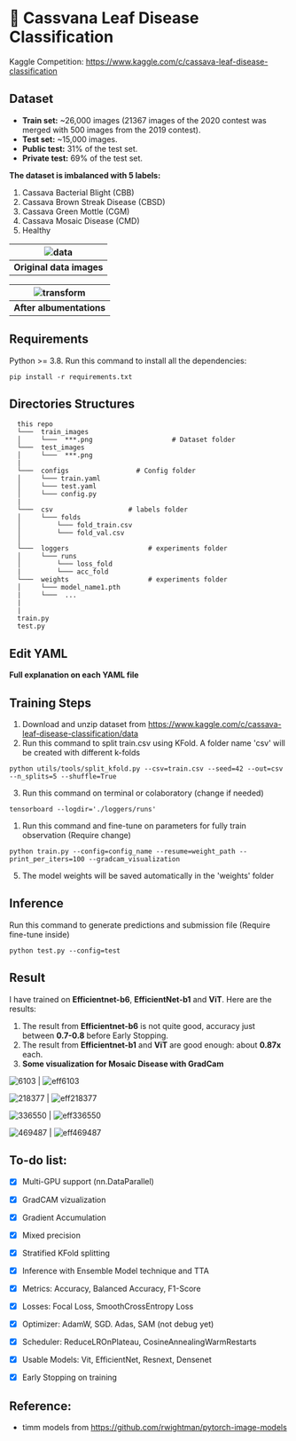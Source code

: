 # **🌿 Cassvana Leaf Disease Classification**
Kaggle Competition: https://www.kaggle.com/c/cassava-leaf-disease-classification


## **Dataset**
- **Train set:** ~26,000 images (21367 images of the 2020 contest was merged with 500 images from the 2019 contest).
- **Test set:** ~15,000 images.
- **Public test:** 31% of the test set.
- **Private test:** 69% of the test set.

**The dataset is imbalanced with 5 labels:**
1. Cassava Bacterial Blight (CBB)
2. Cassava Brown Streak Disease (CBSD)
3. Cassava Green Mottle (CGM)
4. Cassava Mosaic Disease (CMD)
5. Healthy

| ![data](imgs/dataset.PNG) |
| :-----------------------: |
| **Original data images**  |

| ![transform](imgs/transforms.PNG) |
| :-------------------------------: |
|     **After albumentations**      |

## **Requirements**

Python >= 3.8. Run this command to install all the dependencies:
```
pip install -r requirements.txt
```


## **Directories Structures**

```
  this repo
  └───  train_images                        
  │     └───  ***.png                    # Dataset folder   
  └───  test_images                        
  │     └───  ***.png              
  |
  └───  configs                 # Config folder                                          
  │     └─── train.yaml
  │     └─── test.yaml
  │     └─── config.py
  |              
  └───  csv                   # labels folder               
  │     └─── folds
  │         └─── fold_train.csv
  │         └─── fold_val.csv
  │                     
  └───  loggers                    # experiments folder               
  │     └─── runs
  │         └─── loss_fold
  |         └─── acc_fold        
  └───  weights                    # experiments folder               
  │     └─── model_name1.pth 
  |     └───  ...   
  |     
  |            
  train.py
  test.py
```


## **Edit YAML**
**Full explanation on each YAML file**


## **Training Steps**
1. Download and unzip dataset from https://www.kaggle.com/c/cassava-leaf-disease-classification/data
2. Run this command to split train.csv using KFold. A folder name 'csv' will be created with different k-folds
```
python utils/tools/split_kfold.py --csv=train.csv --seed=42 --out=csv --n_splits=5 --shuffle=True 
```
3. Run this command on terminal or colaboratory (change if needed)
```
tensorboard --logdir='./loggers/runs'
```
1. Run this command and fine-tune on parameters for fully train observation (Require change)
```
python train.py --config=config_name --resume=weight_path --print_per_iters=100 --gradcam_visualization
```
5. The model weights will be saved automatically in the 'weights' folder

## **Inference**

Run this command to generate predictions and submission file (Require fine-tune inside)
```
python test.py --config=test
```

## Result
I have trained on **Efficientnet-b6**, **EfficientNet-b1** and **ViT**. Here are the results:
1. The result from **Efficientnet-b6** is not quite good, accuracy just between **0.7-0.8** before Early Stopping.
2. The result from **Efficientnet-b1** and **ViT** are good enough: about **0.87x** each.
3. **Some visualization for Mosaic Disease with GradCam**  

![6103](imgs/6103_.jpg) | ![eff6103](imgs/cam_eff_6103.jpg)

![218377](imgs/218377_.jpg) | ![eff218377](imgs/cam_eff_218377.jpg)

![336550](imgs/336550_.jpg) | ![eff336550](imgs/cam_eff_336550.jpg)

![469487](imgs/469487_.jpg) | ![eff469487](imgs/cam_eff_469487.jpg)



## **To-do list:**

- [x] Multi-GPU support (nn.DataParallel)
- [x] GradCAM vizualization
- [x] Gradient Accumulation
- [x] Mixed precision
- [x] Stratified KFold splitting 
- [x] Inference with Ensemble Model technique and TTA
- [x] Metrics: Accuracy, Balanced Accuracy, F1-Score
- [x] Losses: Focal Loss, SmoothCrossEntropy Loss
- [x] Optimizer: AdamW, SGD. Adas, SAM (not debug yet)
- [x] Scheduler: ReduceLROnPlateau, CosineAnnealingWarmRestarts
- [x] Usable Models: Vit, EfficientNet, Resnext, Densenet
- [x] Early Stopping on training


## **Reference:**
- timm models from https://github.com/rwightman/pytorch-image-models
